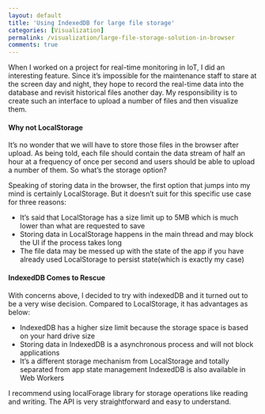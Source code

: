 ```yaml
---
layout: default
title: 'Using IndexedDB for large file storage'
categories: [Visualization]
permalink: /visualization/large-file-storage-solution-in-browser
comments: true
---
```


When I worked on a project for real-time monitoring in IoT, I did an interesting feature. Since it’s impossible for the maintenance staff to stare at the screen day and night, they hope to record the real-time data into the database and revisit historical files another day. My responsibility is to create such an interface to upload a number of files and then visualize them.

#### Why not LocalStorage

It’s no wonder that we will have to store those files in the browser after upload. As being told, each file should contain the data stream of half an hour at a frequency of once per second and users should be able to upload a number of them. So what’s the storage option?

Speaking of storing data in the browser, the first option that jumps into my mind is certainly LocalStorage. But it doesn’t suit for this specific use case for three reasons:

- It’s said that LocalStorage has a size limit up to 5MB which is much lower than what are requested to save
- Storing data in LocalStorage happens in the main thread and may block the UI if the process takes long
- The file data may be messed up with the state of the app if you have already used LocalStorage to persist state(which is exactly my case)

#### IndexedDB Comes to Rescue

With concerns above, I decided to try with indexedDB and it turned out to be a very wise decision. Compared to LocalStorage, it has advantages as below:

- IndexedDB has a higher size limit because the storage space is based on your hard drive size
- Storing data in IndexedDB is a asynchronous process and will not block applications
- It’s a different storage mechanism from LocalStorage and totally separated from app state management
IndexedDB is also available in Web Workers

I recommend using localForage library for storage operations like reading and writing. The API is very straightforward and easy to understand.

